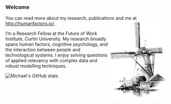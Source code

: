 
### Welcome

You can read more about my research, publications and me at http://humanfactors.io/.
<img src="https://raw.githubusercontent.com/humanfactors/humanfactors/master/Molen.png" align="right" width="180vw">

I’m a Research Fellow at the Future of Work Institute, Curtin University. My research broadly spans human factors, cognitive psychology, and the interaction between people and technological systems. I enjoy solving questions of applied relevancy with complex data and robust modelling techniques.

![Michael's GitHub stats](https://github-readme-stats.vercel.app/api?username=humanfactors&count_private=true&theme=dracula)
